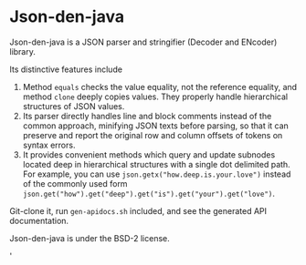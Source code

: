 Json-den-java
=============
Json-den-java is a JSON parser and stringifier (Decoder and ENcoder) library.

Its distinctive features include

1. Method `equals` checks the value equality, not the reference equality, and method `clone` deeply copies values.
    They properly handle hierarchical structures of JSON values.
2. Its parser directly handles line and block comments instead of the common approach,
    minifying JSON texts before parsing,
    so that it can preserve and report the original row and column offsets of tokens on syntax errors.
3. It provides convenient methods which query and update subnodes located deep in hierarchical structures
    with a single dot delimited path.
    For example, you can use `json.getx("how.deep.is.your.love")` instead of the commonly used form
    `json.get("how").get("deep").get("is").get("your").get("love")`.

Git-clone it, run `gen-apidocs.sh` included, and see the generated API documentation.

Json-den-java is under the BSD-2 license.

'

